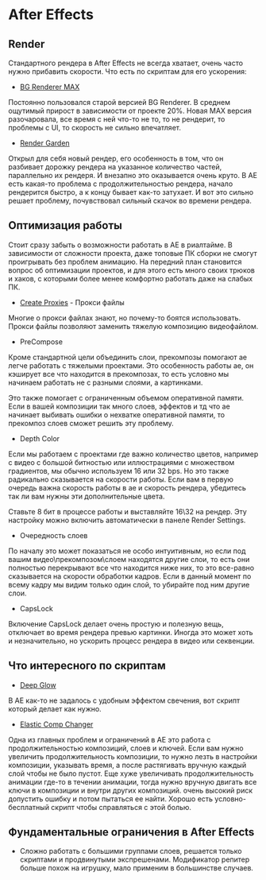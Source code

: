 # After Effects

## Render

Стандартного рендера в After Effects не всегда хватает, очень часто нужно прибавить скорости. Что есть по скриптам для его ускорения:

* [BG Renderer MAX](https://aescripts.com/bg-renderer/)

Постоянно пользовался старой версией BG Renderer. В среднем ощутимый прирост в зависимости от проекте 20%. Новая MAX версия разочаровала, все время с ней что-то не то, то не рендерит, то проблемы с UI, то скорость не сильно впечатляет.

* [Render Garden](https://www.toolfarm.com/buy/rendergarden/)

Открыл для себя новый рендер, его особенность в том, что он разбивает дорожку рендера на указанное количество частей, параллельно их рендеря. И внезапно это оказывается очень круто. В АЕ есть какая-то проблема с продолжительностью рендера, начало рендерится быстро, а к концу бывает как-то затухает. И вот это сильно решает проблему, почувствовал сильный скачок во времени рендера.

## Оптимизация работы

Стоит сразу забыть о возможности работать в АЕ в риалтайме. В зависимости от сложности проекта, даже топовые ПК сборки не смогут проигрывать без проблем анимацию. На передний план становится вопрос об оптимизации проектов, и для этого есть много своих трюков и хаков, с которыми более менее комфортно работать даже на слабых ПК.

* [Create Proxies](https://aescripts.com/createproxies/) - Прокси файлы

Многие о прокси файлах знают, но почему-то боятся использовать. Прокси файлы позволяют заменить тяжелую композицию видеофайлом.

* PreCompose

Кроме стандартной цели объединить слои, прекомпозы помогают ае легче работать с тяжелыми проектами. Это особенность работы ае, он кэширует все что находится в прекомпозах, то есть условно мы начинаем работать не с разными слоями, а картинками.

Это также помогает с ограниченным объемом оперативной памяти. Если в вашей композиции так много слоев, эффектов и тд что ае начинает выбивать ошибки о нехватке оперативной памяти, то прекомпоз слоев сможет решить эту проблему.

* Depth Color

Если мы работаем с проектами где важно количество цветов, например с видео с большой битностью или иллюстрациями с множеством градиентов, мы обычно используем 16 или 32 bps. Но это также радикально сказывается на скорости работы. Если вам в первую очередь важна скорость работы в ае и скорость рендера, убедитесь так ли вам нужны эти дополнительные цвета.

Ставьте 8 бит в процессе работы и выставляйте 16\32 на рендер. Эту настройку можно включить автоматически в панеле Render Settings.

* Очередность слоев

По началу это может показаться не особо интуитивным, но если под вашим видео\прекомпозом\слоем находятся другие слои, то есть они полностью перекрывают все что находится ниже них, то это все-равно сказывается на скорости обработки кадров. Если в данный момент по всему кадру мы видим только один слой, то убирайте под ним другие слои.

* CapsLock

Включение CapsLock делает очень простую и полезную вещь, отключает во время рендера превью картинки. Иногда это может хоть и незначительно, но ускорить процесс рендера в видео или секвенции.

## Что интересного по скриптам

* [Deep Glow](https://aescripts.com/deep-glow/)

В АЕ как-то не задалось с удобным эффектом свечения, вот скрипт который делает как нужно.

* [Elastic Comp Changer](https://aescripts.com/elastic-comp-changer/)

Одна из главных проблем и ограничений в АЕ это работа с продолжительностью композиций, слоев и ключей. Если вам нужно увеличить продолжительность композиции, то нужно лезть в настройки композиции, указывать время, а после растягивать вручную каждый слой чтобы не было пустот. Еще хуже увеличивать продолжительность анимации где-то в течении анимации, тогда нужно вручную двигать все ключи в композиции и внутри других композиций. очень высокий риск допустить ошибку и потом пытаться ее найти. Хорошо есть условно-бесплатный скрипт чтобы справляться с этой болью.

## Фундаментальные ограничения в After Effects

* Сложно работать с большими группами слоев, решается только скриптами и продвинутыми экспрешенами. Модификатор репитер больше похож на игрушку, мало применим в большинстве случаев.
